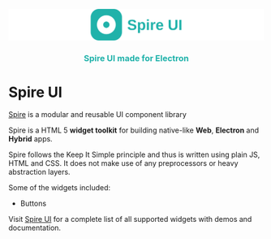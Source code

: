 [![Spire Logo](src/assets/images/logo.svg)](https://somasekhar-kothapalli.github.io/Spire-UI/)

<h3 align="center" style="color:#20B2AA;">Spire UI made for Electron</h3>

# Spire UI

[Spire](https://somasekhar-kothapalli.github.io/Spire-UI/) is a modular and reusable UI component library

Spire is a HTML 5 **widget toolkit** for building native-like **Web**, **Electron** and **Hybrid** apps.

Spire follows the Keep It Simple principle and thus is written using plain JS, HTML and CSS. It does not make use of
any preprocessors or heavy abstraction layers.

Some of the widgets included:

- Buttons

Visit [Spire UI](https://somasekhar-kothapalli.github.io/Spire-UI/) for a complete list of all supported widgets with demos and
documentation.
